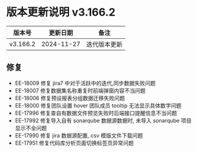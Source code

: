 # 版本更新说明 v3.166.2

| 版本号<br/>   | 更新日期<br/>   | 备注<br/>         |
| ------------- | --------------- | ----------------- |
| v3.166.2<br/> | 2024-11-27<br/> | 迭代版本更新<br/> |

## 修复

- EE-18009 修复 jira7 中对于活跃中的迭代,同步数据失败问题
- EE-18007  修复数据集名称重复时前端弹窗内容不当问题
- EE-18006 修复预设报表分组数据迁移失败问题
- EE-18000 修复团队设置 hover 团队成员 tooltip 无法显示具体数字问题
- EE-17996  修复查自有数据文件预览失败时后端接口提醒信息不当问题
- EE-17992 修复导入自有 sonarqube 数据源数据时, 未导入 sonarqube 项目显示不全问题
- EE-17990 修复 jira 数据源配置, csv 模版文件下载问题
- EE-17951  修复代码库分析页面切换标签页异常问题

